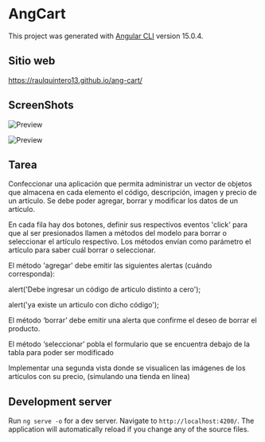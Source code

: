 # AngCart

This project was generated with [Angular CLI](https://github.com/angular/angular-cli) version 15.0.4.

## Sitio web
https://raulquintero13.github.io/ang-cart/

## ScreenShots
![Preview](https://raulquintero13.github.io/ang-cart/assets/images/preview01.png)

![Preview](https://raulquintero13.github.io/ang-cart/assets/images/preview02.png)

## Tarea
Confeccionar una aplicación que permita administrar un vector de objetos que almacena en cada elemento el código, descripción, imagen y precio de un artículo. Se debe poder agregar, borrar y modificar los datos de un artículo.

En cada fila hay dos botones, definir  sus respectivos eventos 'click' para que al ser presionados llamen a métodos del modelo para borrar o seleccionar el artículo respectivo. Los métodos envían como parámetro el artículo para saber cuál borrar o seleccionar.

El método 'agregar' debe emitir las siguientes alertas (cuándo corresponda):

alert('Debe ingresar un código de articulo distinto a cero');

alert('ya existe un articulo con dicho código');

El método ‘borrar’ debe emitir una alerta que confirme el deseo de borrar el producto.

El método ‘seleccionar’ pobla el formulario que se encuentra debajo de la tabla para poder ser modificado

 

Implementar una segunda vista donde se visualicen las imágenes de los artículos con su precio, (simulando una tienda en línea)




## Development server

Run `ng serve -o` for a dev server. Navigate to `http://localhost:4200/`. The application will automatically reload if you change any of the source files.
